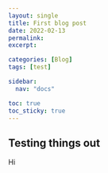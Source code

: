 ```yaml
---
layout: single
title: First blog post
date: 2022-02-13
permalink:
excerpt:

categories: [Blog]
tags: [test]

sidebar:
  nav: "docs"

toc: true
toc_sticky: true
---
```


## Testing things out

Hi